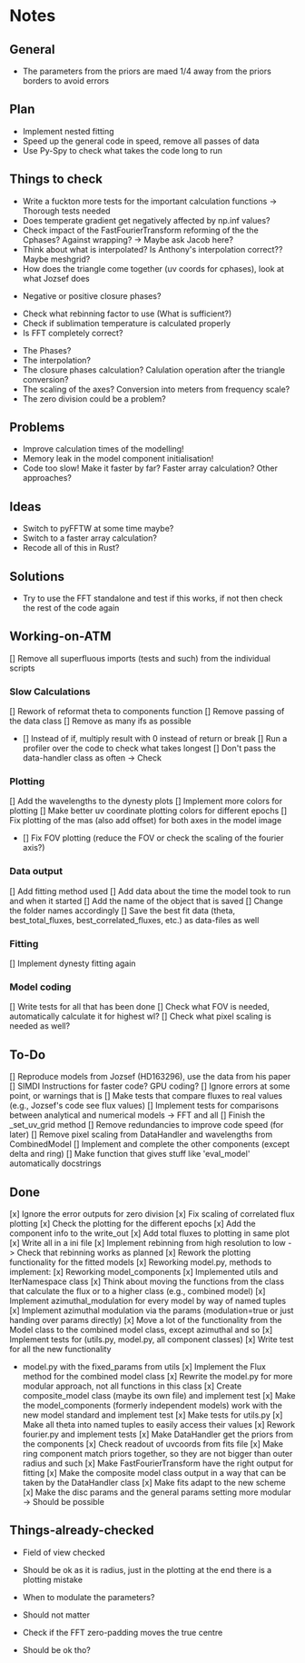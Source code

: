 # Notes
## General
- The parameters from the priors are maed 1/4 away from the priors borders to avoid errors

## Plan
- Implement nested fitting
- Speed up the general code in speed, remove all passes of data
- Use Py-Spy to check what takes the code long to run

## Things to check
* Write a fuckton more tests for the important calculation functions -> Thorough tests needed
* Does temperate gradient get negatively affected by np.inf values?
* Check impact of the FastFourierTransform reforming of the the Cphases? Against wrapping? -> Maybe ask Jacob here?
* Think about what is interpolated? Is Anthony's interpolation correct?? Maybe meshgrid?
* How does the triangle come together (uv coords for cphases), look at what Jozsef does
- Negative or positive closure phases?
* Check what rebinning factor to use (What is sufficient?)
* Check if sublimation temperature is calculated properly
* Is FFT completely correct?
- The Phases?
- The interpolation?
- The closure phases calculation? Calulation operation after the triangle conversion?
- The scaling of the axes? Conversion into meters from frequency scale?
- The zero division could be a problem?

## Problems
* Improve calculation times of the modelling!
* Memory leak in the model component initialisation!
* Code too slow! Make it faster by far? Faster array calculation? Other approaches?

## Ideas
* Switch to pyFFTW at some time maybe?
* Switch to a faster array calculation?
* Recode all of this in Rust?

## Solutions
- Try to use the FFT standalone and test if this works, if not then check the rest of the code again

## Working-on-ATM
[] Remove all superfluous imports (tests and such) from the individual scripts

### Slow Calculations
[] Rework of reformat theta to components function
[] Remove passing of the data class
[] Remove as many ifs as possible
- [] Instead of if, multiply result with 0 instead of return or break
[] Run a profiler over the code to check what takes longest
[] Don't pass the data-handler class as often -> Check

### Plotting
[] Add the wavelengths to the dynesty plots
[] Implement more colors for plotting
[] Make better uv coordinate plotting colors for different epochs
[] Fix plotting of the mas (also add offset) for both axes in the model image
- [] Fix FOV plotting (reduce the FOV or check the scaling of the fourier axis?)

### Data output
[] Add fitting method used
[] Add data about the time the model took to run and when it started
[] Add the name of the object that is saved
[] Change the folder names accordingly
[] Save the best fit data (theta, best_total_fluxes, best_correlated_fluxes, etc.) as data-files as well

### Fitting
[] Implement dynesty fitting again

### Model coding
[] Write tests for all that has been done
[] Check what FOV is needed, automatically calculate it for highest wl?
[] Check what pixel scaling is needed as well?

## To-Do
[] Reproduce models from Jozsef (HD163296), use the data from his paper
[] SIMDI Instructions for faster code? GPU coding?
[] Ignore errors at some point, or warnings that is
[] Make tests that compare fluxes to real values (e.g., Jozsef's code see flux values)
[] Implement tests for comparisons between analytical and numerical models -> FFT and all
[] Finish the _set_uv_grid method
[] Remove redundancies to improve code speed (for later)
[] Remove pixel scaling from DataHandler and wavelengths from CombinedModel
[] Implement and complete the other components (except delta and ring)
[] Make function that gives stuff like 'eval_model' automatically docstrings

## Done
[x] Ignore the error outputs for zero division
[x] Fix scaling of correlated flux plotting
[x] Check the plotting for the different epochs
[x] Add the component info to the write_out
[x] Add total fluxes to plotting in same plot
[x] Write all in a ini file
[x] Implement rebinning from high resolution to low -> Check that rebinning works as planned
[x] Rework the plotting functionality for the fitted models
[x] Reworking model.py, methods to implement:
[x] Reworking model_components
[x] Implemented utils and IterNamespace class
[x] Think about moving the functions from the class that calculate the flux or to a higher class (e.g., combined model)
[x] Implement azimuthal_modulation for every model by way of named tuples
[x] Implement azimuthal modulation via the params (modulation=true or just handing over params directly)
[x] Move a lot of the functionality from the Model class to the combined model class, except azimuthal and so
[x] Implement tests for (utils.py, model.py, all component classes)
[x] Write test for all the new functionality
- model.py with the fixed_params from utils
[x] Implement the Flux method for the combined model class
[x] Rewrite the model.py for more modular approach, not all functions in this class
[x] Create composite_model class (maybe its own file) and implement test
[x] Make the model_components (formerly independent models) work with the new model standard and implement test
[x] Make tests for utils.py
[x] Make all theta into named tuples to easily access their values
[x] Rework fourier.py and implement tests
[x] Make DataHandler get the priors from the components
[x] Check readout of uvcoords from fits file
[x] Make ring component match priors together, so they are not bigger than outer radius and such
[x] Make FastFourierTransform have the right output for fitting
[x] Make the composite model class output in a way that can be taken by the DataHandler class
[x] Make fits adapt to the new scheme
[x] Make the disc params and the general params setting more modular -> Should be possible

## Things-already-checked
* Field of view checked
- Should be ok as it is radius, just in the plotting at the end there is a plotting mistake
* When to modulate the parameters?
- Should not matter
* Check if the FFT zero-padding moves the true centre
- Should be ok tho?
